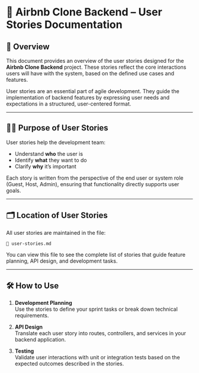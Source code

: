# 📖 Airbnb Clone Backend – User Stories Documentation

## 📌 Overview
This document provides an overview of the user stories designed for the **Airbnb Clone Backend** project. These stories reflect the core interactions users will have with the system, based on the defined use cases and features.

User stories are an essential part of agile development. They guide the implementation of backend features by expressing user needs and expectations in a structured, user-centered format.

---

## 🧑‍💻 Purpose of User Stories

User stories help the development team:

- Understand **who** the user is  
- Identify **what** they want to do  
- Clarify **why** it’s important  

Each story is written from the perspective of the end user or system role (Guest, Host, Admin), ensuring that functionality directly supports user goals.

---

## 🗂️ Location of User Stories

All user stories are maintained in the file:

```
📄 user-stories.md
```

You can view this file to see the complete list of stories that guide feature planning, API design, and development tasks.

---

## 🛠️ How to Use

1. **Development Planning**  
   Use the stories to define your sprint tasks or break down technical requirements.

2. **API Design**  
   Translate each user story into routes, controllers, and services in your backend application.

3. **Testing**  
   Validate user interactions with unit or integration tests based on the expected outcomes described in the stories.

